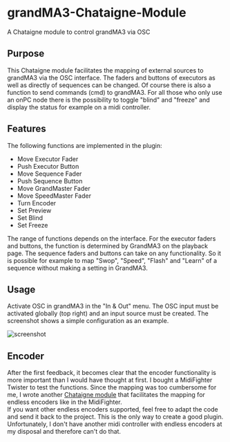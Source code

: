# grandMA3-Chataigne-Module

A Chataigne module to control grandMA3 via OSC

## Purpose

This Chataigne module facilitates the mapping of external sources to grandMA3 via the OSC interface. The faders and buttons of executors as well as directly of sequences can be changed. Of course there is also a function to send commands (cmd) to grandMA3. For all those who only use an onPC node there is the possibility to toggle "blind" and "freeze" and display the status for example on a midi controller.

## Features

The following functions are implemented in the plugin:

- Move Executor Fader
- Push Executor Button
- Move Sequence Fader
- Push Sequence Button
- Move GrandMaster Fader
- Move SpeedMaster Fader
- Turn Encoder
- Set Preview
- Set Blind
- Set Freeze

The range of functions depends on the interface. For the executor faders and buttons, the function is determined by GrandMA3 on the playback page. The sequence faders and buttons can take on any functionality. So it is possible for example to map "Swop", "Speed", "Flash" and "Learn" of a sequence without making a setting in GrandMA3.

## Usage

Activate OSC in grandMA3 in the "In & Out" menu. The OSC input must be activated globally (top right) and an input source must be created. The screenshot shows a simple configuration as an example.

![screenshot](https://github.com/yastefan/grandMA3-Chataigne-Module/blob/main/screenshot.png)

## Encoder

After the first feedback, it becomes clear that the encoder functionality is more important than I would have thought at first. I bought a MidiFighter Twister to test the functions. Since the mapping was too cumbersome for me, I wrote another [Chataigne module](https://github.com/yastefan/MidiEncoder-Chataigne-Module) that facilitates the mapping for endless encoders like in the MidiFighter.  
If you want other endless encoders supported, feel free to adapt the code and send it back to the project. This is the only way to create a good plugin. Unfortunately, I don't have another midi controller with endless encoders at my disposal and therefore can't do that.
